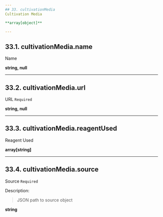 ```yaml
---
## 33. cultivationMedia
Cultivation Media  

**array[object]**

---
```

## 33.1. cultivationMedia.name
Name  

**string, null**

---
## 33.2. cultivationMedia.url
URL  `Required`

**string, null**

---
## 33.3. cultivationMedia.reagentUsed
Reagent Used  

**array[string]**

---
## 33.4. cultivationMedia.source
Source  `Required`

Description:
> JSON path to source object  

**string**
